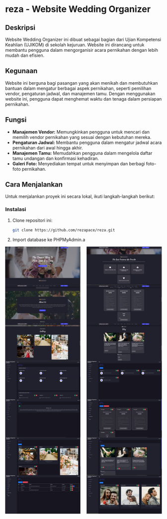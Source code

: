 # reza - Website Wedding Organizer

## Deskripsi
Website Wedding Organizer ini dibuat sebagai bagian dari Ujian Kompetensi Keahlian (UJIKOM) di sekolah kejuruan. Website ini dirancang untuk membantu pengguna dalam mengorganisir acara pernikahan dengan lebih mudah dan efisien.

## Kegunaan
Website ini berguna bagi pasangan yang akan menikah dan membutuhkan bantuan dalam mengatur berbagai aspek pernikahan, seperti pemilihan vendor, pengaturan jadwal, dan manajemen tamu. Dengan menggunakan website ini, pengguna dapat menghemat waktu dan tenaga dalam persiapan pernikahan.

## Fungsi
- **Manajemen Vendor:** Memungkinkan pengguna untuk mencari dan memilih vendor pernikahan yang sesuai dengan kebutuhan mereka.
- **Pengaturan Jadwal:** Membantu pengguna dalam mengatur jadwal acara pernikahan dari awal hingga akhir.
- **Manajemen Tamu:** Memudahkan pengguna dalam mengelola daftar tamu undangan dan konfirmasi kehadiran.
- **Galeri Foto:** Menyediakan tempat untuk menyimpan dan berbagi foto-foto pernikahan.

## Cara Menjalankan
Untuk menjalankan proyek ini secara lokal, ikuti langkah-langkah berikut:

### Instalasi
1. Clone repositori ini:
    ```sh
    git clone https://github.com/rezapace/reza.git
    ```

2. Import database ke PHPMyAdmin.a


<div style="display: flex; justify-content: space-between;">
    <img src="https://github.com/rezapace/app-weding/blob/master/screenshoot/1.jpg?raw=true" alt="Screenshot 1" style="width: 48%;">
    <img src="https://github.com/rezapace/app-weding/blob/master/screenshoot/2.jpg?raw=true" alt="Screenshot 2" style="width: 48%;">
</div>

<div style="display: flex; justify-content: space-between;">
    <img src="https://github.com/rezapace/app-weding/blob/master/screenshoot/3.jpg?raw=true" alt="Screenshot 1" style="width: 48%;">
    <img src="https://github.com/rezapace/app-weding/blob/master/screenshoot/4.jpg?raw=true" alt="Screenshot 2" style="width: 48%;">
</div>

<div style="display: flex; justify-content: space-between;">
    <img src="https://github.com/rezapace/app-weding/blob/master/screenshoot/5.jpg?raw=true" alt="Screenshot 1" style="width: 48%;">
    <img src="https://github.com/rezapace/app-weding/blob/master/screenshoot/6.jpg?raw=true" alt="Screenshot 2" style="width: 48%;">
</div>

<div style="display: flex; justify-content: space-between;">
    <img src="https://github.com/rezapace/app-weding/blob/master/screenshoot/7.jpg?raw=true" alt="Screenshot 1" style="width: 48%;">
    <img src="https://github.com/rezapace/app-weding/blob/master/screenshoot/8.jpg?raw=true" alt="Screenshot 2" style="width: 48%;">
</div>

<div style="display: flex; justify-content: space-between;">
    <img src="https://github.com/rezapace/app-weding/blob/master/screenshoot/9.jpg?raw=true" alt="Screenshot 1" style="width: 48%;">
    <img src="https://github.com/rezapace/app-weding/blob/master/screenshoot/10.jpg?raw=true" alt="Screenshot 2" style="width: 48%;">
</div>

<div style="display: flex; justify-content: space-between;">
    <img src="https://github.com/rezapace/app-weding/blob/master/screenshoot/11.jpg?raw=true" alt="Screenshot 1" style="width: 48%;">
    <img src="https://github.com/rezapace/app-weding/blob/master/screenshoot/12.jpg?raw=true" alt="Screenshot 2" style="width: 48%;">
</div>

<div style="display: flex; justify-content: space-between;">
    <img src="https://github.com/rezapace/app-weding/blob/master/screenshoot/13.jpg?raw=true" alt="Screenshot 1" style="width: 48%;">
    <img src="https://github.com/rezapace/app-weding/blob/master/screenshoot/14.jpg?raw=true" alt="Screenshot 2" style="width: 48%;">
</div>
